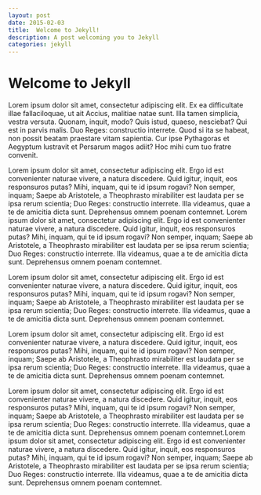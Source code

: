 ```yaml
---
layout: post
date: 2015-02-03
title:  Welcome to Jekyll!
description: A post welcoming you to Jekyll
categories: jekyll
---
```


# Welcome to Jekyll

Lorem ipsum dolor sit amet, consectetur adipiscing elit. Ex ea difficultate illae fallaciloquae, ut ait Accius, malitiae natae sunt. Illa tamen simplicia, vestra versuta. Quonam, inquit, modo? Quis istud, quaeso, nesciebat? Qui est in parvis malis. Duo Reges: constructio interrete. Quod si ita se habeat, non possit beatam praestare vitam sapientia. Cur ipse Pythagoras et Aegyptum lustravit et Persarum magos adiit? Hoc mihi cum tuo fratre convenit.

<!--more-->

Lorem ipsum dolor sit amet, consectetur adipiscing elit. Ergo id est convenienter naturae vivere, a natura discedere. Quid igitur, inquit, eos responsuros putas? Mihi, inquam, qui te id ipsum rogavi? Non semper, inquam; Saepe ab Aristotele, a Theophrasto mirabiliter est laudata per se ipsa rerum scientia; Duo Reges: constructio interrete. Illa videamus, quae a te de amicitia dicta sunt. Deprehensus omnem poenam contemnet.
Lorem ipsum dolor sit amet, consectetur adipiscing elit. Ergo id est convenienter naturae vivere, a natura discedere. Quid igitur, inquit, eos responsuros putas? Mihi, inquam, qui te id ipsum rogavi? Non semper, inquam; Saepe ab Aristotele, a Theophrasto mirabiliter est laudata per se ipsa rerum scientia; Duo Reges: constructio interrete. Illa videamus, quae a te de amicitia dicta sunt. Deprehensus omnem poenam contemnet.

Lorem ipsum dolor sit amet, consectetur adipiscing elit. Ergo id est convenienter naturae vivere, a natura discedere. Quid igitur, inquit, eos responsuros putas? Mihi, inquam, qui te id ipsum rogavi? Non semper, inquam; Saepe ab Aristotele, a Theophrasto mirabiliter est laudata per se ipsa rerum scientia; Duo Reges: constructio interrete. Illa videamus, quae a te de amicitia dicta sunt. Deprehensus omnem poenam contemnet.

Lorem ipsum dolor sit amet, consectetur adipiscing elit. Ergo id est convenienter naturae vivere, a natura discedere. Quid igitur, inquit, eos responsuros putas? Mihi, inquam, qui te id ipsum rogavi? Non semper, inquam; Saepe ab Aristotele, a Theophrasto mirabiliter est laudata per se ipsa rerum scientia; Duo Reges: constructio interrete. Illa videamus, quae a te de amicitia dicta sunt. Deprehensus omnem poenam contemnet.

Lorem ipsum dolor sit amet, consectetur adipiscing elit. Ergo id est convenienter naturae vivere, a natura discedere. Quid igitur, inquit, eos responsuros putas? Mihi, inquam, qui te id ipsum rogavi? Non semper, inquam; Saepe ab Aristotele, a Theophrasto mirabiliter est laudata per se ipsa rerum scientia; Duo Reges: constructio interrete. Illa videamus, quae a te de amicitia dicta sunt. Deprehensus omnem poenam contemnet.Lorem ipsum dolor sit amet, consectetur adipiscing elit. Ergo id est convenienter naturae vivere, a natura discedere. Quid igitur, inquit, eos responsuros putas? Mihi, inquam, qui te id ipsum rogavi? Non semper, inquam; Saepe ab Aristotele, a Theophrasto mirabiliter est laudata per se ipsa rerum scientia; Duo Reges: constructio interrete. Illa videamus, quae a te de amicitia dicta sunt. Deprehensus omnem poenam contemnet.
